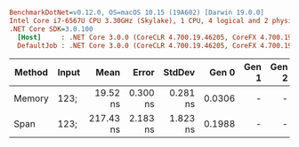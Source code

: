 ``` ini

BenchmarkDotNet=v0.12.0, OS=macOS 10.15 (19A602) [Darwin 19.0.0]
Intel Core i7-6567U CPU 3.30GHz (Skylake), 1 CPU, 4 logical and 2 physical cores
.NET Core SDK=3.0.100
  [Host]     : .NET Core 3.0.0 (CoreCLR 4.700.19.46205, CoreFX 4.700.19.46214), X64 RyuJIT DEBUG
  DefaultJob : .NET Core 3.0.0 (CoreCLR 4.700.19.46205, CoreFX 4.700.19.46214), X64 RyuJIT


```
| Method | Input |      Mean |    Error |   StdDev |  Gen 0 | Gen 1 | Gen 2 | Allocated |
|------- |------ |----------:|---------:|---------:|-------:|------:|------:|----------:|
| Memory |  123; |  19.52 ns | 0.300 ns | 0.281 ns | 0.0306 |     - |     - |      64 B |
|   Span |  123; | 217.43 ns | 2.183 ns | 1.823 ns | 0.1988 |     - |     - |     416 B |
